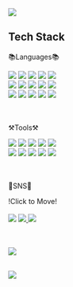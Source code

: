 <img src="https://capsule-render.vercel.app/api?type=waving&color=random&height=200&section=header&text=Kanchoco%20Github!&fontSize=90" />



<h2>Tech Stack</h2> 
<p>📚Languages📚</p>
<div>
  <img src="https://img.shields.io/badge/JavaScript-F7DF1E?style=flat&logo=JavaScript&logoColor=black"/>
  <img src="https://img.shields.io/badge/Node.js-339933?style=flat&logo=Node.js&logoColor=white"/>
  <img src="https://img.shields.io/badge/Java-339933?style=flat&logo=Java&logoColor=white"/>
  <img src="https://img.shields.io/badge/jQuery-0769AD?style=flat&logo=jQuery&logoColor=white"/>
  <img src="https://img.shields.io/badge/C-A8B9CC?style=flat&logo=C&logoColor=white"/>
  <br>
  <img src="https://img.shields.io/badge/C%2B%2B-00599C?style=flat&logo=C%2B%2B&logoColor=white"/>
  <img src="https://img.shields.io/badge/C%23-339933?style=flat&logo=C%23&logoColor=white"/>
  <img src="https://img.shields.io/badge/CSS3-1572B6?style=flat&logo=CSS3&logoColor=white"/>
  <img src="https://img.shields.io/badge/HTML5-E34F26?style=flat&logo=HTML5&logoColor=white"/>
  <img src="https://img.shields.io/badge/Oracle-F80000?style=flat&logo=Oracle&logoColor=white"/>
  <br>
  <img src="https://img.shields.io/badge/MySQL-4479A1?style=flat&logo=MySQL&logoColor=white"/>
  <img src="https://img.shields.io/badge/PHP-777BB4?style=flat&logo=PHP&logoColor=white"/>
  <img src="https://img.shields.io/badge/Python-3776AB?style=flat&logo=Python&logoColor=white"/>
  <img src="https://img.shields.io/badge/Spring-6DB33F?style=flat&logo=Spring&logoColor=white"/>
  <img src="https://img.shields.io/badge/Spring Boot-6DB33F?style=flat&logo=Spring Boot&logoColor=white"/>
  
</div>
<br>
<br>
<p>⚒Tools⚒</p>
<div>
  <img src="https://img.shields.io/badge/Gradle-02303A?style=flat&logo=Gradle&logoColor=white"/>
  <img src="https://img.shields.io/badge/Arduino-00979D?style=flat&logo=Arduino&logoColor=black"/>
  <img src="https://img.shields.io/badge/Eclipse IDE-2C2255?style=flat&logo=Eclipse IDE&logoColor=white"/>
  <img src="https://img.shields.io/badge/Visual Studio-5C2D91?style=flat&logo=Visual Studio&logoColor=white"/>
  <img src="https://img.shields.io/badge/Visual Studio Code-007ACC?style=flat&logo=Visual Studio Code&logoColor=white"/>
  <br>
  <img src="https://img.shields.io/badge/Atom-66595C?style=flat&logo=Atom&logoColor=white"/>
  <img src="https://img.shields.io/badge/IntelliJ IDEA-000000?style=flat&logo=IntelliJ IDEA&logoColor=white"/>
  <img src="https://img.shields.io/badge/Apache Tomcat-F8DC75?style=flat&logo=Apache Tomcat&logoColor=white"/>
  <img src="https://img.shields.io/badge/GitHub-181717?style=flat&logo=GitHub&logoColor=white"/>
  <img src="https://img.shields.io/badge/Sourcetree-0052CC?style=flat&logo=Sourcetree&logoColor=white"/>
</div>
<br>
<br>
<p>🎈SNS🎈</p>
<div>!Click to Move!</div>
<br>
<div>  
  <img src="https://img.shields.io/badge/Gmail-EA4335?style=flat&logo=Gmail&logoColor=white"/>
  <a href="https://www.notion.so/5f4d8d2bd2bf47889cb672ce19b2489f"> 
    <img src="https://img.shields.io/badge/Notion-000000?style=flat&logo=Notion&logoColor=white"/>
  </a>
  <img src="https://img.shields.io/badge/Tistory-000000?style=flat&logo=Tistory&logoColor=white"/>
</div>
<br>
<br>
<p>
  <img src="https://github-readme-stats.vercel.app/api/top-langs/?username=kanchoco&layout=compact"><br><br>
</p>
<p>
  <img src="https://github-readme-stats.vercel.app/api?username=kanchoco&show_icons=true">
</p>

<!---
kanchoco/kanchoco is a ✨ special ✨ repository because its `README.md` (this file) appears on your GitHub profile.
You can click the Preview link to take a look at your changes.
--->

